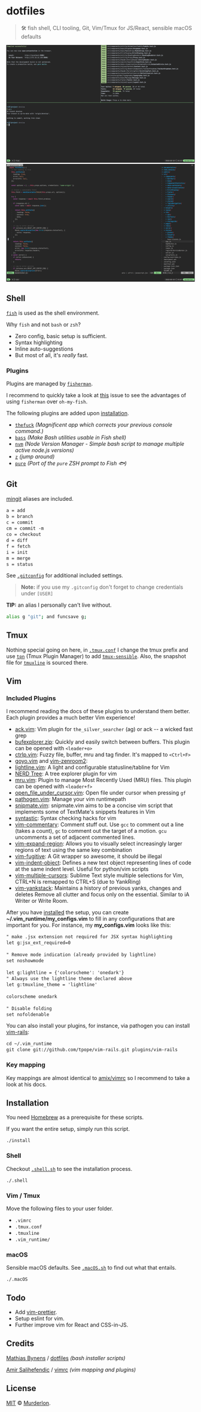 # dotfiles

> 🛠 fish shell, CLI tooling, Git, Vim/Tmux for JS/React, sensible macOS defaults

![Screenshot of the shell environment](docs/shell-preview.png)
![Screenshot of vim editing a project](docs/vim-preview.png)

## Shell

[`fish`](https://fishshell.com/) is used as the shell environment.

Why `fish` and not `bash` or `zsh`?

* Zero config, basic setup is sufficient.
* Syntax highlighting
* Inline auto-suggestions
* But most of all, it's _really_ fast.

### Plugins

Plugins are managed by [`fisherman`](https://github.com/fisherman/fisherman).

I recommend to quickly take a look at [this](https://github.com/fisherman/fisherman/issues/69) issue to see the advantages of using `fisherman` over `oh-my-fish`.

The following plugins are added upon [installation](#install).

* [`thefuck`](https://github.com/nvbn/thefuck) _(Magnificent app which corrects your previous console command.)_
* [`bass`](https://github.com/edc/bass) _(Make Bash utilities usable in Fish shell)_
* [`nvm`](https://github.com/creationix/nvm) _(Node Version Manager - Simple bash script to manage multiple active node.js versions)_
* [`z`](https://github.com/rupa/z) _(jump around)_
* [`pure`](https://github.com/rafaelrinaldi/pure) _(Port of the `pure` ZSH prompt to Fish 🐟)_

## Git

[mingit](https://github.com/evansendra/mingit) aliases are included.

```
a = add
b = branch
c = commit
cm = commit -m
co = checkout
d = diff
f = fetch
i = init
m = merge
s = status
```

See [`.gitconfig`](https://github.com/Murderlon/dotfiles/blob/master/.gitconfig) for additional included settings.

> **Note:** if you use my `.gitconfig` don't forget to change credentials under `[USER]`

**TIP:** an alias I personally can't live without.

```bash
alias g "git"; and funcsave g;
```

## Tmux

Nothing special going on here, in [`.tmux.conf`](https://github.com/Murderlon/dotfiles/blob/master/.tmux.conf) I change the tmux prefix and use [`tpn`](https://github.com/tmux-plugins/tpm) (Tmux Plugin Manager) to add [`tmux-sensible`](https://github.com/tmux-plugins/tmux-sensible). Also, the snapshot file for [`tmuxline`](https://github.com/edkolev/tmuxline.vim) is sourced there.

## Vim

### Included Plugins

I recommend reading the docs of these plugins to understand them better. Each plugin provides a much better Vim experience!

* [ack.vim](https://github.com/mileszs/ack.vim): Vim plugin for `the_silver_searcher` (ag) or ack -- a wicked fast grep
* [bufexplorer.zip](https://github.com/vim-scripts/bufexplorer.zip): Quickly and easily switch between buffers. This plugin can be opened with `<leader+o>`
* [ctrlp.vim](https://github.com/ctrlpvim/ctrlp.vim): Fuzzy file, buffer, mru and tag finder. It's mapped to `<Ctrl+F>`
* [goyo.vim](https://github.com/junegunn/goyo.vim) and [vim-zenroom2](https://github.com/amix/vim-zenroom2):
* [lightline.vim](https://github.com/itchyny/lightline.vim): A light and configurable statusline/tabline for Vim
* [NERD Tree](https://github.com/scrooloose/nerdtree): A tree explorer plugin for vim
* [mru.vim](https://github.com/vim-scripts/mru.vim): Plugin to manage Most Recently Used (MRU) files. This plugin can be opened with `<leader+f>`
* [open_file_under_cursor.vim](https://github.com/amix/open_file_under_cursor.vim): Open file under cursor when pressing `gf`
* [pathogen.vim](https://github.com/tpope/vim-pathogen): Manage your vim runtimepath
* [snipmate.vim](https://github.com/garbas/vim-snipmate): snipmate.vim aims to be a concise vim script that implements some of TextMate's snippets features in Vim
* [syntastic](https://github.com/scrooloose/syntastic): Syntax checking hacks for vim
* [vim-commentary](https://github.com/tpope/vim-commentary): Comment stuff out. Use `gcc` to comment out a line (takes a count), `gc` to comment out the target of a motion. `gcu` uncomments a set of adjacent commented lines.
* [vim-expand-region](https://github.com/terryma/vim-expand-region): Allows you to visually select increasingly larger regions of text using the same key combination
* [vim-fugitive](https://github.com/tpope/vim-fugitive): A Git wrapper so awesome, it should be illegal
* [vim-indent-object](https://github.com/michaeljsmith/vim-indent-object): Defines a new text object representing lines of code at the same indent level. Useful for python/vim scripts
* [vim-multiple-cursors](https://github.com/terryma/vim-multiple-cursors): Sublime Text style multiple selections for Vim, CTRL+N is remapped to CTRL+S (due to YankRing)
* [vim-yankstack](https://github.com/maxbrunsfeld/vim-yankstack): Maintains a history of previous yanks, changes and deletes
  Remove all clutter and focus only on the essential. Similar to iA Writer or Write Room.

After you have [installed](#install) the setup, you can create **~/.vim_runtime/my_configs.vim** to fill in any configurations that are important for you. For instance, my **my_configs.vim** looks like this:

```vim
" make .jsx extension not required for JSX syntax highlighting
let g:jsx_ext_required=0

" Remove mode indication (already provided by lightline)
set noshowmode

let g:lightline = {'colorscheme': 'onedark'}
" Always use the lightline theme declared above
let g:tmuxline_theme = 'lightline'

colorscheme onedark

" Disable folding
set nofoldenable
```

You can also install your plugins, for instance, via pathogen you can install [vim-rails](https://github.com/tpope/vim-rails):

```
cd ~/.vim_runtime
git clone git://github.com/tpope/vim-rails.git plugins/vim-rails
```

### Key mapping

Key mappings are almost identical to [amix/vimrc](https://github.com/amix/vimrc#key-mappings) so I recommend to take a look at his docs.

## Installation

<a name="install"/>

You need [Homebrew](https://brew.sh/) as a prerequisite for these scripts.

If you want the entire setup, simply run this script.

```
./install
```

### Shell

Checkout [`.shell.sh`](https://github.com/Murderlon/dotfiles/blob/master/.shell.sh) to see the installation process.

```
./.shell
```

### Vim / Tmux

Move the following files to your user folder.

* `.vimrc`
* `.tmux.conf`
* `.tmuxline`
* `.vim_runtime/`

### macOS

Sensible macOS defaults. See [`.macOS.sh`](https://github.com/Murderlon/dotfiles/blob/master/.macOS.sh) to find out what that entails.

```
./.macOS
```

## Todo

* Add [vim-prettier](https://github.com/prettier/vim-prettier).
* Setup eslint for vim.
* Further improve vim for React and CSS-in-JS.

## Credits

[Mathias Bynens](https://github.com/mathiasbynens) / [dotfiles](https://github.com/mathiasbynens/dotfiles) _(bash installer scripts)_

[Amir Salihefendic](https://github.com/amix) / [vimrc](https://github.com/amix/vimrc) _(vim mapping and plugins)_

## License

[MIT](https://oss.ninja/mit/murderlon) © [Murderlon](https://github.com/Murderlon).
